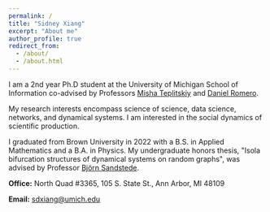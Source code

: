 ```yaml
---
permalink: /
title: "Sidney Xiang"
excerpt: "About me"
author_profile: true
redirect_from: 
  - /about/
  - /about.html
---
```


I am a 2nd year Ph.D student at the University of Michigan School of Information co-advised by Professors [Misha Teplitskiy](https://www.misha.mx) and [Daniel Romero](http://www.dromero.org).

My research interests encompass science of science, data science, networks, and dynamical systems. I am interested in the social dynamics of scientific production.

I graduated from Brown University in 2022 with a B.S. in Applied Mathematics and a B.A. in Physics. My undergraduate honors thesis, "Isola bifurcation structures of dynamical systems on random graphs", was advised by Professor [Björn Sandstede](https://bjornsandstede.com).

**Office:** North Quad #3365, 105 S. State St., Ann Arbor, MI 48109

**Email:** sdxiang@umich.edu
